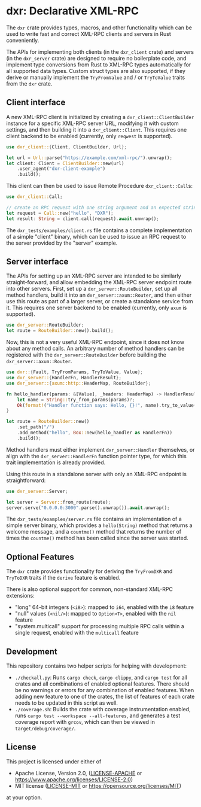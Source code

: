 # dxr: Declarative XML-RPC

The `dxr` crate provides types, macros, and other functionality which can be used to write
fast and correct XML-RPC clients and servers in Rust conveniently.

The APIs for implementing both clients (in the `dxr_client` crate) and servers (in the
`dxr_server` crate) are designed to require no boilerplate code, and implement type
conversions from Rust to XML-RPC types automatically for all supported data types. Custom struct
types are also supported, if they derive or manually implement the `TryFromValue` and / or
`TryToValue` traits from the `dxr` crate.

## Client interface

A new XML-RPC client is initialized by creating a `dxr_client::ClientBuilder` instance for a
specific XML-RPC server URL, modifying it with custom settings, and then building it into a
`dxr_client::Client`. This requires one client backend to be enabled (currently, only
`reqwest` is supported).

```rust
use dxr_client::{Client, ClientBuilder, Url};

let url = Url::parse("https://example.com/xml-rpc/").unwrap();
let client: Client = ClientBuilder::new(url)
    .user_agent("dxr-client-example")
    .build();
```

This client can then be used to issue Remote Procedure `dxr_client::Call`s:

```rust
use dxr_client::Call;

// create an RPC request with one string argument and an expected string return value
let request = Call::new("hello", "DXR");
let result: String = client.call(request).await.unwrap();
```

The `dxr_tests/examples/client.rs` file contains a complete implementation of a simple
"client" binary, which can be used to issue an RPC request to the server provided by the
"server" example.

## Server interface

The APIs for setting up an XML-RPC server are intended to be similarly straight-forward,
and allow embedding the XML-RPC server endpoint route into other servers. First, set up a
`dxr_server::RouteBuilder`, set up all method handlers, build it into an
`dxr_server::axum::Router`, and then either use this route as part of a larger server,
or create a standalone service from it. This requires one server backend to be enabled
(currently, only `axum` is supported).


```rust
use dxr_server::RouteBuilder;
let route = RouteBuilder::new().build();
```

Now, this is not a very useful XML-RPC endpoint, since it does not know about any method calls.
An arbitrary number of method handlers can be registered with the `dxr_server::RouteBuilder`
before building the `dxr_server::axum::Router`.

```rust
use dxr::{Fault, TryFromParams, TryToValue, Value};
use dxr_server::{HandlerFn, HandlerResult};
use dxr_server::{axum::http::HeaderMap, RouteBuilder};

fn hello_handler(params: &[Value], _headers: HeaderMap) -> HandlerResult {
    let name = String::try_from_params(params)?;
    Ok(format!("Handler function says: Hello, {}!", name).try_to_value()?)
}

let route = RouteBuilder::new()
    .set_path("/")
    .add_method("hello", Box::new(hello_handler as HandlerFn))
    .build();
```

Method handlers must either implement `dxr_server::Handler` themselves, or align with the
`dxr_server::HandlerFn` function pointer type, for which this trait implementation is
already provided.

Using this route in a standalone server with only an XML-RPC endpoint is straightforward:

```rust
use dxr_server::Server;

let server = Server::from_route(route);
server.serve("0.0.0.0:3000".parse().unwrap()).await.unwrap();
```

The `dxr_tests/examples/server.rs` file contains an implementation of a simple server binary, which
provides a `hello(String)` method that returns a welcome message, and a `countme()` method that
returns the number of times the `countme()` method has been called since the server was started.

## Optional Features

The `dxr` crate provides functionality for deriving the `TryFromDXR` and `TryToDXR` traits
if the `derive` feature is enabled.

There is also optional support for common, non-standard XML-RPC extensions:

- "long" 64-bit integers (`<i8>`): mapped to `i64`, enabled with the `i8` feature
- "null" values (`<nil/>`): mapped to `Option<T>`, enabled with the `nil` feature
- "system.multicall" support for processing multiple RPC calls within a single request,
  enabled with the `multicall` feature

## Development

This repository contains two helper scripts for helping with development:

- `./checkall.py`: Runs `cargo check`, `cargo clippy`, and `cargo test` for all crates and all
  combinations of enabled optional features. There should be no warnings or errors for any
  combination of enabled features. When adding new feature to one of the crates, the list of
  features of each crate needs to be updated in this script as well.
- `./coverage.sh`: Builds the crate with coverage instrumentation enabled, runs
  `cargo test --workspace --all-features`, and generates a test coverage report with `grcov`, which
  can then be viewed in `target/debug/coverage/`.

## License

This project is licensed under either of

 * Apache License, Version 2.0, ([LICENSE-APACHE](LICENSE-APACHE) or
   https://www.apache.org/licenses/LICENSE-2.0)
 * MIT license ([LICENSE-MIT](LICENSE-MIT) or
   https://opensource.org/licenses/MIT)

at your option.
